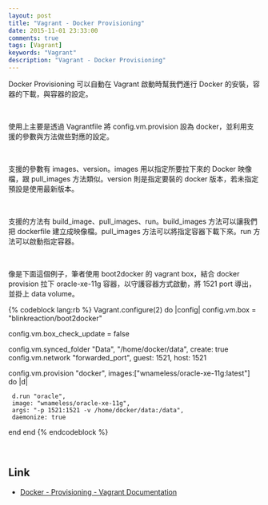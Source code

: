 ```yaml
---
layout: post
title: "Vagrant - Docker Provisioning"
date: 2015-11-01 23:33:00
comments: true
tags: [Vagrant]
keywords: "Vagrant"
description: "Vagrant - Docker Provisioning"
---
```


Docker Provisioning 可以自動在 Vagrant 啟動時幫我們進行 Docker 的安裝，容器的下載，與容器的設定。

<!-- More -->

<br/>


使用上主要是透過 Vagrantfile 將 config.vm.provision 設為 docker，並利用支援的參數與方法做些對應的設定。  	

<br/>


支援的參數有 images、version。images 用以指定所要拉下來的 Docker 映像檔，跟 pull_images 方法類似。version 則是指定要裝的 docker 版本，若未指定預設是使用最新版本。  

<br/>


支援的方法有 build_image、pull_images、run。build_images 方法可以讓我們把 dockerfile 建立成映像檔。pull_images 方法可以將指定容器下載下來。run 方法可以啟動指定容器。  

<br/>


像是下面這個例子，筆者使用 boot2docker 的 vagrant box，結合 docker provision 拉下 oracle-xe-11g 容器，以守護容器方式啟動，將 1521 port 導出，並掛上 data volume。  

{% codeblock lang:rb %}
Vagrant.configure(2) do |config|
  config.vm.box = "blinkreaction/boot2docker"

  config.vm.box_check_update = false

  config.vm.synced_folder "Data", "/home/docker/data", create: true
  config.vm.network "forwarded_port", guest: 1521, host: 1521

  config.vm.provision "docker",
    images:["wnameless/oracle-xe-11g:latest"] do |d|

     d.run "oracle",
     image: "wnameless/oracle-xe-11g",
     args: "-p 1521:1521 -v /home/docker/data:/data",
     daemonize: true
  end
end
{% endcodeblock %}

<br/>

Link
----
* [Docker - Provisioning - Vagrant Documentation](https://docs.vagrantup.com/v2/provisioning/docker.html)
